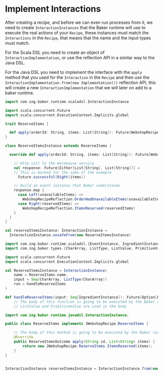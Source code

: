 # Implement Interactions

After creating a recipe, and before we can even run processes from it, we need to create `InteractionInstances` that the
Baker runtime will use to execute the real actions of your `Recipe`, these instances must match the `Interactions` in the `Recipe`,
that means that the name and the input types must match. 

For the Scala DSL you need to create an object of `InteractionImplementation`, or use the reflection API in a similar way
to the Java DSL.

For the Java DSL you need to implement the interface with the `apply` method that you used for the `Interaction` in the `Recipe` 
and then use the `InteractionImplementation.from(new Implementation())` reflection API, this will create a new `InteractionImplementation`
that we will later on add to a baker runtime.

``` scala tab="Scala Reflection API"
import com.ing.baker.runtime.scaladsl.InteractionInstance

import scala.concurrent.Future
import scala.concurrent.ExecutionContext.Implicits.global

trait ReserveItems {

  def apply(orderId: String, items: List[String]): Future[WebshopRecipeReflection.ReserveItemsOutput]
}

class ReserveItemsInstance extends ReserveItems {

  override def apply(orderId: String, items: List[String]): Future[WebshopRecipeReflection.ReserveItemsOutput] = {

    // Http call to the Warehouse service
    val response: Future[Either[List[String], List[String]]] =
    // This is mocked for the sake of the example
      Future.successful(Right(items))

    // Build an event instance that Baker understands
    response.map {
      case Left(unavailableItems) =>
        WebshopRecipeReflection.OrderHadUnavailableItems(unavailableItems)
      case Right(reservedItems) =>
        WebshopRecipeReflection.ItemsReserved(reservedItems)
    }
  }
}

val reserveItemsInstance: InteractionInstance =
  InteractionInstance.unsafeFrom(new ReserveItemsInstance)
```

``` scala tab="Scala"
import com.ing.baker.runtime.scaladsl.{EventInstance, IngredientInstance, InteractionInstance}
import com.ing.baker.types.{CharArray, ListType, ListValue, PrimitiveValue}

import scala.concurrent.Future
import scala.concurrent.ExecutionContext.Implicits.global

val ReserveItemsInstance = InteractionInstance(
    name = ReserveItems.name,
    input = Seq(CharArray, ListType(CharArray))
    run = handleReserveItems
)

def handleReserveItems(input: Seq[IngredientInstance]): Future[Option[EventInstance]] = ???
    // The body of this function is going to be executed by the Baker runtime when the ingredients are available.
    // ListValue and PrimitiveValue are used in the body
```

``` java tab="Java"
import com.ing.baker.runtime.javadsl.InteractionInstance;

public class ReserveItems implements JWebshopRecipe.ReserveItems {

    // The body of this method is going to be executed by the Baker runtime when the ingredients are available.
    @Override
    public ReserveItemsOutcome apply(String id, List<String> items) {
        return new JWebshopRecipe.ReserveItems.ItemsReserved(items);
    }
}
        
        
InteractionInstance reserveItemsInstance = InteractionInstance.from(new ReserveItems());
```
